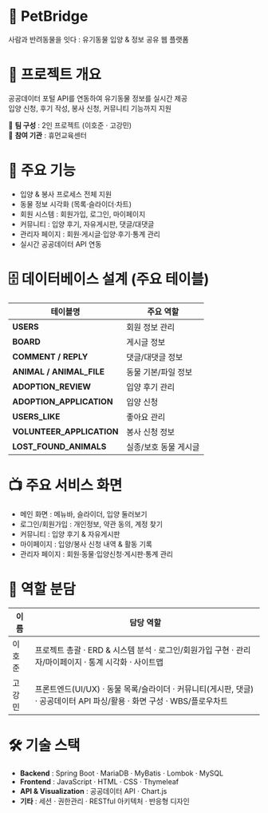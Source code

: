 # 🐾 PetBridge
사람과 반려동물을 잇다 : 유기동물 입양 & 정보 공유 웹 플랫폼

# 📌 프로젝트 개요
공공데이터 포털 API를 연동하여 유기동물 정보를 실시간 제공  
입양 신청, 후기 작성, 봉사 신청, 커뮤니티 기능까지 지원

👥 **팀 구성** : 2인 프로젝트 (이호준 · 고강민)  
🏫 **참여 기관** : 휴먼교육센터

# 🚀 주요 기능
- 입양 & 봉사 프로세스 전체 지원
- 동물 정보 시각화 (목록·슬라이더·차트)
- 회원 시스템 : 회원가입, 로그인, 마이페이지
- 커뮤니티 : 입양 후기, 자유게시판, 댓글/대댓글
- 관리자 페이지 : 회원·게시글·입양·후기·통계 관리
- 실시간 공공데이터 API 연동

# 🗄 데이터베이스 설계 (주요 테이블)
| 테이블명                | 주요 역할                  |
|------------------------|---------------------------|
| **USERS**              | 회원 정보 관리             |
| **BOARD**              | 게시글 정보                |
| **COMMENT / REPLY**    | 댓글/대댓글 정보           |
| **ANIMAL / ANIMAL_FILE** | 동물 기본/파일 정보      |
| **ADOPTION_REVIEW**    | 입양 후기 관리              |
| **ADOPTION_APPLICATION** | 입양 신청                |
| **USERS_LIKE**         | 좋아요 관리                |
| **VOLUNTEER_APPLICATION** | 봉사 신청 정보          |
| **LOST_FOUND_ANIMALS** | 실종/보호 동물 게시글       |

# 📺 주요 서비스 화면
- 메인 화면 : 메뉴바, 슬라이더, 입양 둘러보기  
- 로그인/회원가입 : 개인정보, 약관 동의, 계정 찾기  
- 커뮤니티 : 입양 후기 & 자유게시판  
- 마이페이지 : 입양/봉사 신청 내역 & 활동 기록  
- 관리자 페이지 : 회원·동물·입양신청·게시판·통계 관리  

# 👥 역할 분담
| 이름    | 담당 역할                                                                                         |
|---------|---------------------------------------------------------------------------------------------------|
| 이호준   | 프로젝트 총괄 · ERD & 시스템 분석 · 로그인/회원가입 구현 · 관리자/마이페이지 · 통계 시각화 · 사이트맵    |
| 고강민   | 프론트엔드(UI/UX) · 동물 목록/슬라이더 · 커뮤니티(게시판, 댓글) · 공공데이터 API 파싱/활용 · 화면 구성 · WBS/플로우차트 |

# 🛠 기술 스택
- **Backend** : Spring Boot · MariaDB · MyBatis · Lombok · MySQL
- **Frontend** : JavaScript · HTML · CSS · Thymeleaf
- **API & Visualization** : 공공데이터 API · Chart.js
- **기타** : 세션 · 권한관리 · RESTful 아키텍처 · 반응형 디자인
